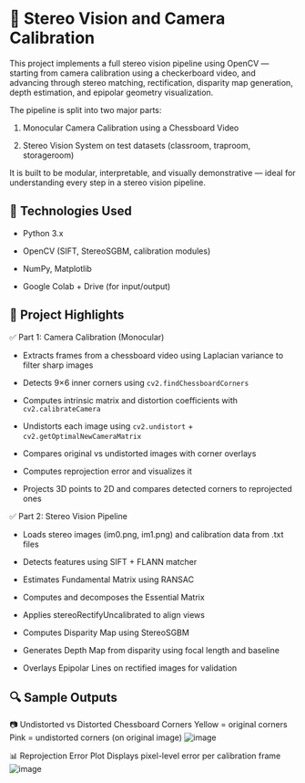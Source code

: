# 📸 Stereo Vision and Camera Calibration 
This project implements a full stereo vision pipeline using OpenCV — starting from camera calibration using a checkerboard video, and advancing through stereo matching, rectification, disparity map generation, depth estimation, and epipolar geometry visualization.

The pipeline is split into two major parts:

1. Monocular Camera Calibration using a Chessboard Video

2. Stereo Vision System on test datasets (classroom, traproom, storageroom)

It is built to be modular, interpretable, and visually demonstrative — ideal for understanding every step in a stereo vision pipeline.

## 🧰 Technologies Used
* Python 3.x

* OpenCV (SIFT, StereoSGBM, calibration modules)

* NumPy, Matplotlib

* Google Colab + Drive (for input/output)

## 🧱 Project Highlights
✅ Part 1: Camera Calibration (Monocular)
* Extracts frames from a chessboard video using Laplacian variance to filter sharp images

* Detects 9×6 inner corners using ```cv2.findChessboardCorners```

* Computes intrinsic matrix and distortion coefficients with ```cv2.calibrateCamera```

- Undistorts each image using ```cv2.undistort``` + ```cv2.getOptimalNewCameraMatrix```

* Compares original vs undistorted images with corner overlays

* Computes reprojection error and visualizes it

* Projects 3D points to 2D and compares detected corners to reprojected ones

✅ Part 2: Stereo Vision Pipeline
* Loads stereo images (im0.png, im1.png) and calibration data from .txt files

* Detects features using SIFT + FLANN matcher

* Estimates Fundamental Matrix using RANSAC

* Computes and decomposes the Essential Matrix

* Applies stereoRectifyUncalibrated to align views

* Computes Disparity Map using StereoSGBM

* Generates Depth Map from disparity using focal length and baseline

* Overlays Epipolar Lines on rectified images for validation

## 🔍 Sample Outputs
📷 Undistorted vs Distorted Chessboard Corners
Yellow = original corners
Pink = undistorted corners (on original image)
![image](https://github.com/user-attachments/assets/939f55d1-106c-4b80-8718-5b00972af4ed)

📊 Reprojection Error Plot
Displays pixel-level error per calibration frame
![image](https://github.com/user-attachments/assets/3802cae7-8c9a-4864-a743-fe7fde77f25f)

